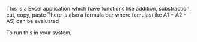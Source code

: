 This is a Excel application which have functions like addition, substraction, cut, copy, paste
There is also a formula bar where fomulas(like A1 + A2 - A5) can be evaluated

To run this in your system, 
